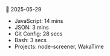 📅 2025-05-29
- JavaScript: 14 mins
- JSON: 3 mins
- Git Config: 28 secs
- Bash: 3 secs
- Projects: node-screener, WakaTime
